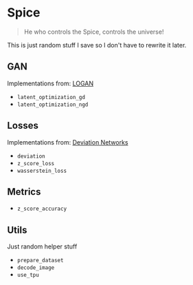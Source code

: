# Spice

> He who controls the Spice, controls the universe!

This is just random stuff I save so I don't have to rewrite it later.

## GAN

Implementations from: [LOGAN](https://arxiv.org/abs/1912.00953)

* `latent_optimization_gd`
* `latent_optimization_ngd`

## Losses

Implementations from: [Deviation Networks](https://arxiv.org/abs/1911.08623)

* `deviation`
* `z_score_loss`
* `wasserstein_loss`

## Metrics

* `z_score_accuracy`

## Utils

Just random helper stuff

* `prepare_dataset`
* `decode_image`
* `use_tpu`

